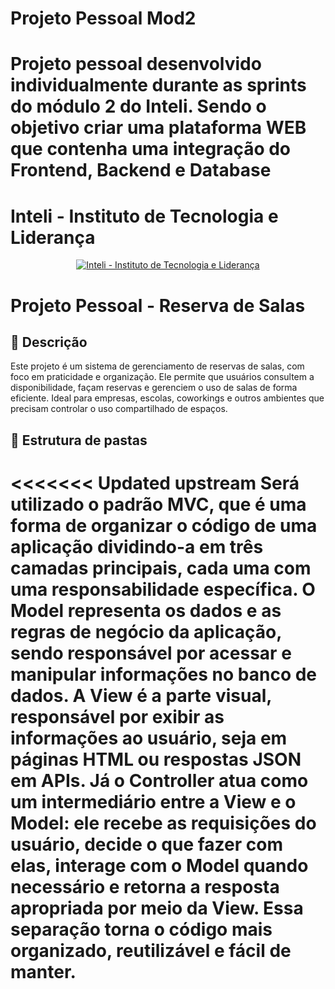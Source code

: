 # Projeto Pessoal Mod2
Projeto pessoal desenvolvido individualmente durante as sprints do módulo 2 do Inteli. Sendo o objetivo criar uma plataforma WEB que contenha uma integração do Frontend, Backend e Database
=======
# Inteli - Instituto de Tecnologia e Liderança 

<p align="center">
<a href= "https://www.inteli.edu.br/"><img src="/assets/inteli.png" alt="Inteli - Instituto de Tecnologia e Liderança" border="0"></a>
</p>

# Projeto Pessoal - Reserva de Salas

## 📝 Descrição

Este projeto é um sistema de gerenciamento de reservas de salas, com foco em praticidade e organização. Ele permite que usuários consultem a disponibilidade, façam reservas e gerenciem o uso de salas de forma eficiente. Ideal para empresas, escolas, coworkings e outros ambientes que precisam controlar o uso compartilhado de espaços.

## 📁 Estrutura de pastas

<<<<<<< Updated upstream
Será utilizado o padrão MVC, que é uma forma de organizar o código de uma aplicação dividindo-a em três camadas principais, cada uma com uma responsabilidade específica. O Model representa os dados e as regras de negócio da aplicação, sendo responsável por acessar e manipular informações no banco de dados. A View é a parte visual, responsável por exibir as informações ao usuário, seja em páginas HTML ou respostas JSON em APIs. Já o Controller atua como um intermediário entre a View e o Model: ele recebe as requisições do usuário, decide o que fazer com elas, interage com o Model quando necessário e retorna a resposta apropriada por meio da View. Essa separação torna o código mais organizado, reutilizável e fácil de manter.
=======